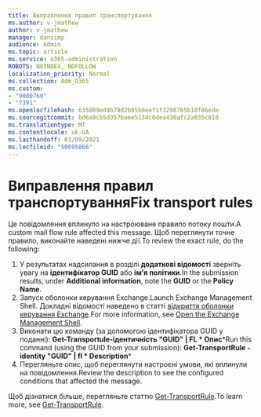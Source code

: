 ```yaml
---
title: Виправлення правил транспортування
ms.author: v-jmathew
author: v-jmathew
manager: dansimp
audience: Admin
ms.topic: article
ms.service: o365-administration
ROBOTS: NOINDEX, NOFOLLOW
localization_priority: Normal
ms.collection: Adm_O365
ms.custom:
- "9000760"
- "7391"
ms.openlocfilehash: 635009ed4b78d2b05b0eef1f3298765b10f86ede
ms.sourcegitcommit: bd6a9cb5d357baee5134c0dea430afc2a035c810
ms.translationtype: MT
ms.contentlocale: uk-UA
ms.lasthandoff: 03/09/2021
ms.locfileid: "50695866"
---
```

# <a name="fix-transport-rules"></a><span data-ttu-id="2f027-102">Виправлення правил транспортування</span><span class="sxs-lookup"><span data-stu-id="2f027-102">Fix transport rules</span></span>

<span data-ttu-id="2f027-103">Це повідомлення вплинуло на настроюване правило потоку пошти.</span><span class="sxs-lookup"><span data-stu-id="2f027-103">A custom mail flow rule affected this message.</span></span> <span data-ttu-id="2f027-104">Щоб переглянути точне правило, виконайте наведені нижче дії.</span><span class="sxs-lookup"><span data-stu-id="2f027-104">To review the exact rule, do the following:</span></span>

1. <span data-ttu-id="2f027-105">У результатах надсилання в розділі **додаткові відомості** зверніть увагу на **ідентифікатор GUID** або **ім'я політики**.</span><span class="sxs-lookup"><span data-stu-id="2f027-105">In the submission results, under **Additional information**, note the **GUID** or the **Policy Name**.</span></span>
2. <span data-ttu-id="2f027-106">Запуск оболонки керування Exchange.</span><span class="sxs-lookup"><span data-stu-id="2f027-106">Launch Exchange Management Shell.</span></span> <span data-ttu-id="2f027-107">Докладні відомості наведено в статті [відкриття оболонки керування Exchange](https://go.microsoft.com/fwlink/?linkid=2101432).</span><span class="sxs-lookup"><span data-stu-id="2f027-107">For more information, see [Open the Exchange Management Shell](https://go.microsoft.com/fwlink/?linkid=2101432).</span></span>
3. <span data-ttu-id="2f027-108">Виконати цю команду (за допомогою ідентифікатора GUID у поданні):  **Get-Transportule-ідентичність "GUID" | FL \* Опис**\*</span><span class="sxs-lookup"><span data-stu-id="2f027-108">Run this command (using the GUID from your submission):  **Get-TransportRule -identity "GUID" | fl \* Description**\*</span></span>
4. <span data-ttu-id="2f027-109">Перегляньте опис, щоб переглянути настроєні умови, які вплинули на повідомлення.</span><span class="sxs-lookup"><span data-stu-id="2f027-109">Review the description to see the configured conditions that affected the message.</span></span>

<span data-ttu-id="2f027-110">Щоб дізнатися більше, перегляньте статтю [Get-TransportRule](https://go.microsoft.com/fwlink/?linkid=2101523).</span><span class="sxs-lookup"><span data-stu-id="2f027-110">To learn more, see [Get-TransportRule](https://go.microsoft.com/fwlink/?linkid=2101523).</span></span>
